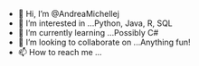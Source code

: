 - 👋 Hi, I’m @AndreaMichellej 
- 👀 I’m interested in ...Python, Java, R, SQL
- 🌱 I’m currently learning ...Possibly C#
- 💞️ I’m looking to collaborate on ...Anything fun! 
- 📫 How to reach me ...

<!---
AndreaMichellej/AndreaMichellej is a ✨ special ✨ repository because its `README.md` (this file) appears on your GitHub profile.
You can click the Preview link to take a look at your changes.
--->

